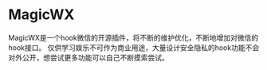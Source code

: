 # MagicWX
MagicWX是一个hook微信的开源插件，将不断的维护优化，不断地增加对微信的hook接口。 仅供学习娱乐不可作为商业用途，大量设计安全隐私的hook功能不会对外公开，想尝试更多功能可以自己不断摸索尝试。
